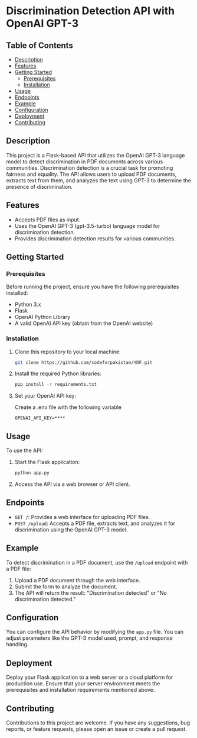 # Discrimination Detection API with OpenAI GPT-3

## Table of Contents

- [Description](#description)
- [Features](#features)
- [Getting Started](#getting-started)
  - [Prerequisites](#prerequisites)
  - [Installation](#installation)
- [Usage](#usage)
- [Endpoints](#endpoints)
- [Example](#example)
- [Configuration](#configuration)
- [Deployment](#deployment)
- [Contributing](#contributing)
<!-- - [License](#license) -->

## Description

This project is a Flask-based API that utilizes the OpenAI GPT-3 language model to detect discrimination in PDF documents across various communities. Discrimination detection is a crucial task for promoting fairness and equality. The API allows users to upload PDF documents, extracts text from them, and analyzes the text using GPT-3 to determine the presence of discrimination.

## Features

- Accepts PDF files as input.
- Uses the OpenAI GPT-3 (gpt-3.5-turbo) language model for discrimination detection.
- Provides discrimination detection results for various communities.

## Getting Started

### Prerequisites

Before running the project, ensure you have the following prerequisites installed:

- Python 3.x
- Flask
- OpenAI Python Library
- A valid OpenAI API key (obtain from the OpenAI website)

### Installation

1. Clone this repository to your local machine:

   ```bash
   git clone https://github.com/codeforpakistan/YDF.git
   ```

2. Install the required Python libraries:

   ```bash
   pip install -r requirements.txt
   ```

3. Set your OpenAI API key:

   Create a .env file with the following variable
   ```
   OPENAI_API_KEY=****
   ```

## Usage

To use the API:

1. Start the Flask application:

   ```bash
   python app.py
   ```

2. Access the API via a web browser or API client.

## Endpoints

- `GET /`: Provides a web interface for uploading PDF files.
- `POST /upload`: Accepts a PDF file, extracts text, and analyzes it for discrimination using the OpenAI GPT-3 model.

## Example

To detect discrimination in a PDF document, use the `/upload` endpoint with a PDF file:

1. Upload a PDF document through the web interface.
2. Submit the form to analyze the document.
3. The API will return the result: "Discrimination detected" or "No discrimination detected."

## Configuration

You can configure the API behavior by modifying the `app.py` file. You can adjust parameters like the GPT-3 model used, prompt, and response handling.

## Deployment

Deploy your Flask application to a web server or a cloud platform for production use. Ensure that your server environment meets the prerequisites and installation requirements mentioned above.

## Contributing

Contributions to this project are welcome. If you have any suggestions, bug reports, or feature requests, please open an issue or create a pull request.
<!-- 
## License

This project is licensed under the [Your License] License - see the [LICENSE](LICENSE) file for details. -->